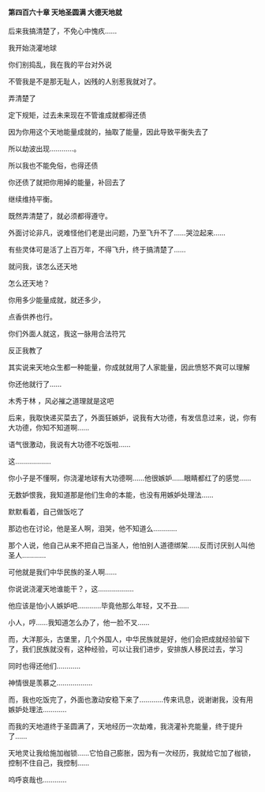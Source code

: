 #### 第四百六十章 天地圣圆满 大德天地就

后来我搞清楚了，不免心中愧疚……

我开始浇灌地球

你们别捣乱，我在我的平台对外说

不管我是不是那无耻人，凶残的人别惹我就对了。

弄清楚了

定下规矩，过去未来现在不管谁成就都得还债

因为你用这个天地能量成就的，抽取了能量，因此导致平衡失去了

所以劫波出现…………。

所以我也不能免俗，也得还债

你还债了就把你用掉的能量，补回去了

继续维持平衡。

既然弄清楚了，就必须都得遵守。

外面讨论非凡，说难怪他们老是出问题，乃至飞升不了……哭泣起来……

有些灵体可是活了上百万年，不得飞升，终于搞清楚了……

就问我，该怎么还天地

怎么还天地？

你用多少能量成就，就还多少，

点香供养也行。

你们外面人就这，我这一脉用合法符咒

反正我教了

其实说来天地众生都一种能量，你成就就用了人家能量，因此愤怒不爽可以理解

你还他就行了……

木秀于林 ，风必摧之道理就是这吧

后来，我取快递买菜去了，外面狂嫉妒，说我有大功德，有发信息过来，说，你有大功德，你知不知道啊……

语气很激动，我说有大功德不吃饭啦……

这………………

你小子是不懂啊，你浇灌地球有大功德啊……他很嫉妒……眼睛都红了的感觉……

无数妒恨我，我知道那是他们生命的本能，也没有用嫉妒处理法……

默默看着，自己做饭吃了

那边也在讨论，他是圣人啊，泪哭，他不知道么…………

那个人说，他自己从来不把自己当圣人，他怕别人道德绑架……反而讨厌别人叫他圣人…………

可他就是我们中华民族的圣人啊……

你说说浇灌天地谁能干？，这………………

他应该是怕小人嫉妒吧…………毕竟他那么年轻，又不丑……

小人，哼……我知道怎么办了，他一脸不叉……

而，大洋那头，古堡里，几个外国人，中华民族就是好，他们会把成就经验留下了，我们民族就没有，这种经验，可以让我们进步，安排族人移民过去，学习

同时也得还他们…………

神情很是羡慕之………………

而，我也吃饭完了，外面也激动安稳下来了…………传来讯息，说谢谢我，没有用嫉妒处理法…………

而我的天地道终于圣圆满了，天地经历一次劫难，我浇灌补充能量，终于提升了……

天地灵让我给施加枷锁……它怕自己膨胀，因为有一次经历，我就给它加了枷锁，控制不住自己，我控制……

呜呼哀哉也…………

